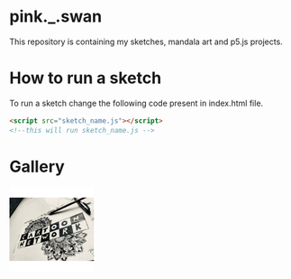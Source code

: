 # pink._.swan
This repository is containing my sketches, mandala art and p5.js projects.

# How to run a sketch
To run a sketch change the following code present in index.html file.
``` html
<script src="sketch_name.js"></script> 
<!--this will run sketch_name.js -->
```
# Gallery
<img src="images/cartoon-network.jpg" width="150" />
